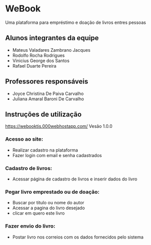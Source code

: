 # WeBook

Uma plataforma para empréstimo  e doação de livros entres pessoas

## Alunos integrantes da equipe

* Mateus Valadares Zambrano Jacques
* Rodolfo Rocha Rodrigues
* Vinicius George dos Santos
* Rafael Duarte Pereira

## Professores responsáveis

* Joyce Christina De Paiva Carvalho
* Juliana Amaral Baroni De Carvalho

## Instruções de utilização

https://webooktis.000webhostapp.com/
Vesão 1.0.0
### Acesso ao site: 
* Realizar cadastro na plataforma
* Fazer login com email e senha cadastrados

### Cadastro de livros:
* Acessar página de cadastro de livros e inserir dados do livro

### Pegar livro emprestado ou de doação:
* Buscar por titulo ou nome do autor
* Acessar a pagina do livro desejado
* clicar em quero este livro

### Fazer envio do livro:
* Postar livro nos correios com os dados fornecidos pelo sistema


